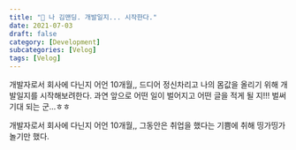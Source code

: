 ```yaml
---
title: "📢 나 김맨딩. 개발일지... 시작한다."
date: 2021-07-03
draft: false
category: [Development]
subcategories: [Velog]
tags: [Velog]
---
```


개발자로서 회사에 다닌지 어언 10개월,, 드디어 정신차리고 나의 몸값을 올리기 위해 개발일지를 시작해보려한다.
과연 앞으로 어떤 일이 벌어지고 어떤 글을 적게 될 지!!! 벌써 기대 되는 군...ㅎㅎ 


<!--more-->
개발자로서 회사에 다닌지 어언 10개월,, 그동안은 취업을 했다는 기쁨에 취해 띵가띵가 놀기만 했다. 
